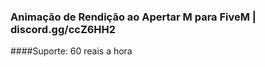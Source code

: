 ### Animação de Rendição ao Apertar M para FiveM | discord.gg/ccZ6HH2

####Suporte: 60 reais a hora
